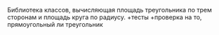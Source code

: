 Библиотека классов, вычисляющая площадь треугольника по трем сторонам и площадь круга по радиусу. 
+тесты +проверка на то, прямоугольный ли треугольник

